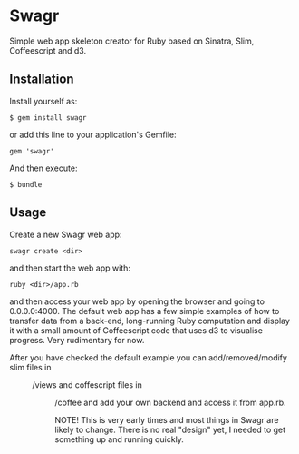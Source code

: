 # Swagr

Simple web app skeleton creator for Ruby based on Sinatra, Slim, Coffeescript and d3.

## Installation

Install yourself as:

    $ gem install swagr

or add this line to your application's Gemfile:

    gem 'swagr'

And then execute:

    $ bundle

## Usage

Create a new Swagr web app:

    swagr create <dir>

and then start the web app with:

    ruby <dir>/app.rb

and then access your web app by opening the browser and going to 0.0.0.0:4000. The default web app has a few simple examples of how to transfer data from a back-end, long-running Ruby computation and display it with a small amount of Coffeescript code that uses d3 to visualise progress. Very rudimentary for now.

After you have checked the default example you can add/removed/modify slim files in <dir>/views and coffescript files in <dir>/coffee and add your own backend and access it from app.rb.

NOTE! This is very early times and most things in Swagr are likely to change. There is no real "design" yet, I needed to get something up and running quickly.
